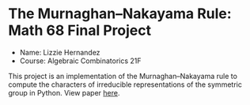 # The Murnaghan–Nakayama Rule: Math 68 Final Project

- Name: Lizzie Hernandez
- Course: Algebraic Combinatorics 21F



This project is an implementation of the Murnaghan–Nakayama rule to compute the characters of irreducible representations of the symmetric group in Python. View paper [here](final.ipynb).
